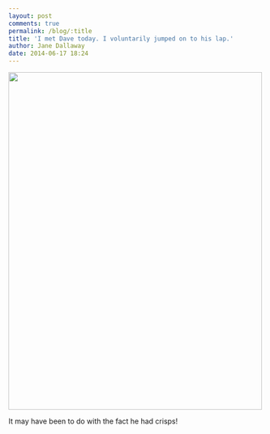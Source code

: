 ```yaml
---
layout: post
comments: true
permalink: /blog/:title
title: 'I met Dave today. I voluntarily jumped on to his lap.'
author: Jane Dallaway
date: 2014-06-17 18:24
---
```


<div><a href="//static.skitters.dallaway.com/tp_IMG_20140617_162007.jpg"><img src="//static.skitters.dallaway.com/tp_thumb_IMG_20140617_162007.jpg" width="500" height="667"/></a></div>

It may have been to do with the fact he had crisps!
  
      

